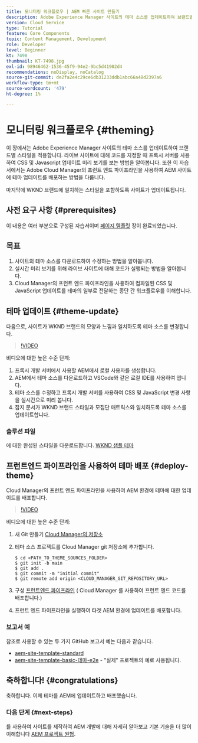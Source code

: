 ```yaml
---
title: 모니터링 워크플로우 | AEM 빠른 사이트 만들기
description: Adobe Experience Manager 사이트의 테마 소스를 업데이트하여 브랜드별 스타일을 적용하는 방법을 알아봅니다. 프록시 서버를 사용하여 CSS 및 Javascript 업데이트의 라이브 미리 보기를 보는 방법을 알아봅니다. 또한 이 자습서에서는 Adobe Cloud Manager의 프런트 엔드 파이프라인을 사용하여 AEM 사이트에 테마 업데이트를 배포하는 방법을 다룹니다.
version: Cloud Service
type: Tutorial
feature: Core Components
topic: Content Management, Development
role: Developer
level: Beginner
kt: 7498
thumbnail: KT-7498.jpg
exl-id: 98946462-1536-45f9-94e2-9bc5d41902d4
recommendations: noDisplay, noCatalog
source-git-commit: de2fa2e4c29ce6db31233ddb1abc66a48d2397a6
workflow-type: tm+mt
source-wordcount: '479'
ht-degree: 1%

---
```


# 모니터링 워크플로우 {#theming}

이 장에서는 Adobe Experience Manager 사이트의 테마 소스를 업데이트하여 브랜드별 스타일을 적용합니다. 라이브 사이트에 대해 코드를 지정할 때 프록시 서버를 사용하여 CSS 및 Javascript 업데이트 미리 보기를 보는 방법을 알아봅니다. 또한 이 자습서에서는 Adobe Cloud Manager의 프런트 엔드 파이프라인을 사용하여 AEM 사이트에 테마 업데이트를 배포하는 방법을 다룹니다.

마지막에 WKND 브랜드에 일치하는 스타일을 포함하도록 사이트가 업데이트됩니다.

## 사전 요구 사항 {#prerequisites}

이 내용은 여러 부분으로 구성된 자습서이며 [페이지 템플릿](./page-templates.md) 장이 완료되었습니다.

## 목표

1. 사이트의 테마 소스를 다운로드하여 수정하는 방법을 알아봅니다.
1. 실시간 미리 보기를 위해 라이브 사이트에 대해 코드가 실행되는 방법을 알아봅니다.
1. Cloud Manager의 프런트 엔드 파이프라인을 사용하여 컴파일된 CSS 및 JavaScript 업데이트를 테마의 일부로 전달하는 종단 간 워크플로우를 이해합니다.

## 테마 업데이트 {#theme-update}

다음으로, 사이트가 WKND 브랜드의 모양과 느낌과 일치하도록 테마 소스를 변경합니다.

>[!VIDEO](https://video.tv.adobe.com/v/332918/?quality=12&learn=on)

비디오에 대한 높은 수준 단계:

1. 프록시 개발 서버에서 사용할 AEM에서 로컬 사용자를 생성합니다.
1. AEM에서 테마 소스를 다운로드하고 VSCode와 같은 로컬 IDE를 사용하여 엽니다.
1. 테마 소스를 수정하고 프록시 개발 서버를 사용하여 CSS 및 JavaScript 변경 사항을 실시간으로 미리 봅니다.
1. 잡지 문서가 WKND 브랜드 스타일과 모집단 매트릭스와 일치하도록 테마 소스를 업데이트합니다.

### 솔루션 파일

에 대한 완성된 스타일을 다운로드합니다. [WKND 샘플 테마](assets/theming/WKND-THEME-src-1.1.zip)

## 프런트엔드 파이프라인을 사용하여 테마 배포 {#deploy-theme}

Cloud Manager의 프런트 엔드 파이프라인을 사용하여 AEM 환경에 테마에 대한 업데이트를 배포합니다.

>[!VIDEO](https://video.tv.adobe.com/v/338722/?quality=12&learn=on)

비디오에 대한 높은 수준 단계:

1. 새 Git 만들기 [Cloud Manager의 저장소](https://experienceleague.adobe.com/docs/experience-manager-cloud-manager/using/managing-code/cloud-manager-repositories.html)
1. 테마 소스 프로젝트를 Cloud Manager git 저장소에 추가합니다.

   ```shell
   $ cd <PATH_TO_THEME_SOURCES_FOLDER>
   $ git init -b main
   $ git add .
   $ git commit -m "initial commit"
   $ git remote add origin <CLOUD_MANAGER_GIT_REPOSITORY_URL>
   ```

1. 구성 [프런트엔드 파이프라인](https://experienceleague.adobe.com/docs/experience-manager-cloud-service/implementing/using-cloud-manager/cicd-pipelines/introduction-ci-cd-pipelines.html) ( Cloud Manager 를 사용하여 프런트 엔드 코드를 배포합니다.)
1. 프런트 엔드 파이프라인을 실행하여 타겟 AEM 환경에 업데이트를 배포합니다.

### 보고서 예

참조로 사용할 수 있는 두 가지 GitHub 보고서 예는 다음과 같습니다.

* [aem-site-template-standard](https://github.com/adobe/aem-site-template-standard)
* [aem-site-template-basic-테마-e2e](https://github.com/adobe/aem-site-template-basic-theme-e2e) - &quot;실제&quot; 프로젝트의 예로 사용됩니다.

## 축하합니다! {#congratulations}

축하합니다. 이제 테마를 AEM에 업데이트하고 배포했습니다.

### 다음 단계 {#next-steps}

를 사용하여 사이트를 제작하여 AEM 개발에 대해 자세히 알아보고 기본 기술을 더 많이 이해합니다 [AEM 프로젝트 원형](../project-archetype/overview.md).

